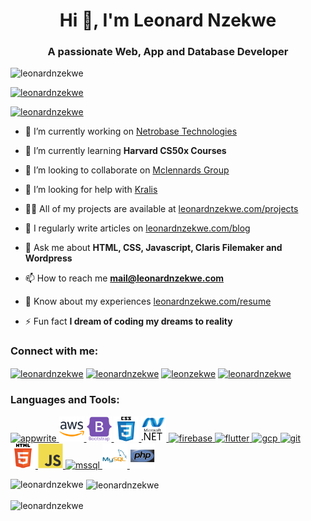<h1 align="center">Hi 👋, I'm Leonard Nzekwe</h1>
<h3 align="center">A passionate Web, App and Database Developer</h3>

<p align="left"> <img src="https://komarev.com/ghpvc/?username=leonardnzekwe&label=Profile%20views&color=0e75b6&style=flat" alt="leonardnzekwe" /> </p>

<p align="left"> <a href="https://github.com/ryo-ma/github-profile-trophy"><img src="https://github-profile-trophy.vercel.app/?username=leonardnzekwe" alt="leonardnzekwe" /></a> </p>

<p align="left"> <a href="https://twitter.com/leonardnzekwe" target="blank"><img src="https://img.shields.io/twitter/follow/leonardnzekwe?logo=twitter&style=for-the-badge" alt="leonardnzekwe" /></a> </p>

- 🔭 I’m currently working on [Netrobase Technologies](www.netrobase.com)

- 🌱 I’m currently learning **Harvard CS50x Courses**

- 👯 I’m looking to collaborate on [Mclennards Group](www.mclennards.group)

- 🤝 I’m looking for help with [Kralis](www.kralis.app)

- 👨‍💻 All of my projects are available at [leonardnzekwe.com/projects](leonardnzekwe.com/projects)

- 📝 I regularly write articles on [leonardnzekwe.com/blog](leonardnzekwe.com/blog)

- 💬 Ask me about **HTML, CSS, Javascript, Claris Filemaker and Wordpress**

- 📫 How to reach me **mail@leonardnzekwe.com**

- 📄 Know about my experiences [leonardnzekwe.com/resume](leonardnzekwe.com/resume)

- ⚡ Fun fact **I dream of coding my dreams to reality**

<h3 align="left">Connect with me:</h3>
<p align="left">
<a href="https://twitter.com/leonardnzekwe" target="blank"><img align="center" src="https://raw.githubusercontent.com/rahuldkjain/github-profile-readme-generator/master/src/images/icons/Social/twitter.svg" alt="leonardnzekwe" height="30" width="40" /></a>
<a href="https://linkedin.com/in/leonardnzekwe" target="blank"><img align="center" src="https://raw.githubusercontent.com/rahuldkjain/github-profile-readme-generator/master/src/images/icons/Social/linked-in-alt.svg" alt="leonardnzekwe" height="30" width="40" /></a>
<a href="https://fb.com/leonzekwe" target="blank"><img align="center" src="https://raw.githubusercontent.com/rahuldkjain/github-profile-readme-generator/master/src/images/icons/Social/facebook.svg" alt="leonzekwe" height="30" width="40" /></a>
<a href="https://instagram.com/leonardnzekwe" target="blank"><img align="center" src="https://raw.githubusercontent.com/rahuldkjain/github-profile-readme-generator/master/src/images/icons/Social/instagram.svg" alt="leonardnzekwe" height="30" width="40" /></a>
</p>

<h3 align="left">Languages and Tools:</h3>
<p align="left"> <a href="https://appwrite.io" target="_blank" rel="noreferrer"> <img src="https://www.vectorlogo.zone/logos/appwriteio/appwriteio-icon.svg" alt="appwrite" width="40" height="40"/> </a> <a href="https://aws.amazon.com" target="_blank" rel="noreferrer"> <img src="https://raw.githubusercontent.com/devicons/devicon/master/icons/amazonwebservices/amazonwebservices-original-wordmark.svg" alt="aws" width="40" height="40"/> </a> <a href="https://getbootstrap.com" target="_blank" rel="noreferrer"> <img src="https://raw.githubusercontent.com/devicons/devicon/master/icons/bootstrap/bootstrap-plain-wordmark.svg" alt="bootstrap" width="40" height="40"/> </a> <a href="https://www.w3schools.com/css/" target="_blank" rel="noreferrer"> <img src="https://raw.githubusercontent.com/devicons/devicon/master/icons/css3/css3-original-wordmark.svg" alt="css3" width="40" height="40"/> </a> <a href="https://dotnet.microsoft.com/" target="_blank" rel="noreferrer"> <img src="https://raw.githubusercontent.com/devicons/devicon/master/icons/dot-net/dot-net-original-wordmark.svg" alt="dotnet" width="40" height="40"/> </a> <a href="https://firebase.google.com/" target="_blank" rel="noreferrer"> <img src="https://www.vectorlogo.zone/logos/firebase/firebase-icon.svg" alt="firebase" width="40" height="40"/> </a> <a href="https://flutter.dev" target="_blank" rel="noreferrer"> <img src="https://www.vectorlogo.zone/logos/flutterio/flutterio-icon.svg" alt="flutter" width="40" height="40"/> </a> <a href="https://cloud.google.com" target="_blank" rel="noreferrer"> <img src="https://www.vectorlogo.zone/logos/google_cloud/google_cloud-icon.svg" alt="gcp" width="40" height="40"/> </a> <a href="https://git-scm.com/" target="_blank" rel="noreferrer"> <img src="https://www.vectorlogo.zone/logos/git-scm/git-scm-icon.svg" alt="git" width="40" height="40"/> </a> <a href="https://www.w3.org/html/" target="_blank" rel="noreferrer"> <img src="https://raw.githubusercontent.com/devicons/devicon/master/icons/html5/html5-original-wordmark.svg" alt="html5" width="40" height="40"/> </a> <a href="https://developer.mozilla.org/en-US/docs/Web/JavaScript" target="_blank" rel="noreferrer"> <img src="https://raw.githubusercontent.com/devicons/devicon/master/icons/javascript/javascript-original.svg" alt="javascript" width="40" height="40"/> </a> <a href="https://www.microsoft.com/en-us/sql-server" target="_blank" rel="noreferrer"> <img src="https://www.svgrepo.com/show/303229/microsoft-sql-server-logo.svg" alt="mssql" width="40" height="40"/> </a> <a href="https://www.mysql.com/" target="_blank" rel="noreferrer"> <img src="https://raw.githubusercontent.com/devicons/devicon/master/icons/mysql/mysql-original-wordmark.svg" alt="mysql" width="40" height="40"/> </a> <a href="https://www.php.net" target="_blank" rel="noreferrer"> <img src="https://raw.githubusercontent.com/devicons/devicon/master/icons/php/php-original.svg" alt="php" width="40" height="40"/> </a> </p>

<p><img align="left" src="https://github-readme-stats.vercel.app/api/top-langs?username=leonardnzekwe&show_icons=true&locale=en&layout=compact" alt="leonardnzekwe" /></p>

<p>&nbsp;<img align="center" src="https://github-readme-stats.vercel.app/api?username=leonardnzekwe&show_icons=true&locale=en" alt="leonardnzekwe" /></p>

<p><img align="center" src="https://github-readme-streak-stats.herokuapp.com/?user=leonardnzekwe&" alt="leonardnzekwe" /></p>
